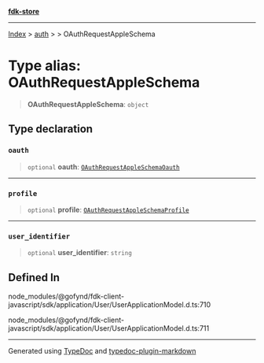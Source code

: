 [**fdk-store**](../../../README.md)
***

[Index](../../../API.md) > [auth](../../README.md) > [<internal>](../README.md) > OAuthRequestAppleSchema

# Type alias: OAuthRequestAppleSchema

> **OAuthRequestAppleSchema**: `object`

## Type declaration

### `oauth`

> `optional` **oauth**: [`OAuthRequestAppleSchemaOauth`](type-alias.OAuthRequestAppleSchemaOauth.md)

***

### `profile`

> `optional` **profile**: [`OAuthRequestAppleSchemaProfile`](type-alias.OAuthRequestAppleSchemaProfile.md)

***

### `user_identifier`

> `optional` **user\_identifier**: `string`

## Defined In

node\_modules/@gofynd/fdk-client-javascript/sdk/application/User/UserApplicationModel.d.ts:710

node\_modules/@gofynd/fdk-client-javascript/sdk/application/User/UserApplicationModel.d.ts:711

***
Generated using [TypeDoc](https://typedoc.org/) and [typedoc-plugin-markdown](https://www.npmjs.com/package/typedoc-plugin-markdown)

